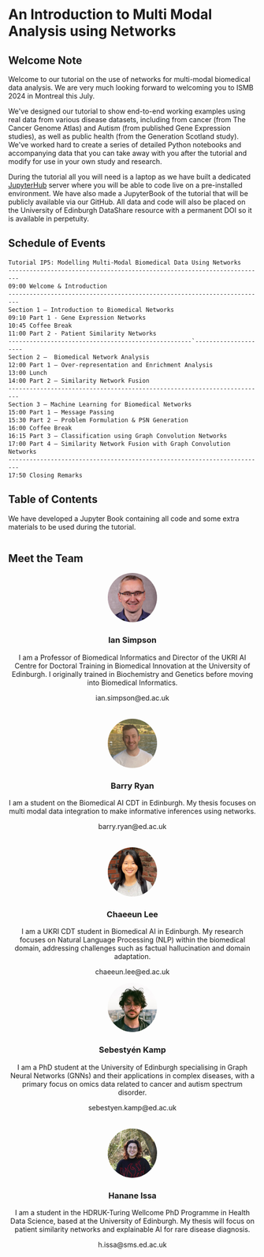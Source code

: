 # An Introduction to Multi Modal Analysis using Networks

## Welcome Note
Welcome to our tutorial on the use of networks for multi-modal biomedical data analysis. We are very much looking forward to welcoming you to ISMB 2024 in Montreal this July.

We've designed our tutorial to show end-to-end working examples using real data from various disease datasets, including from cancer (from The Cancer Genome Atlas) and Autism (from published Gene Expression studies), as well as public health (from the Generation Scotland study). We've worked hard to create a series of detailed Python notebooks and accompanying data that you can take away with you after the tutorial and modify for use in your own study and research.

During the tutorial all you will need is a laptop as we have built a dedicated [JupyterHub](https://biomedicalai.inf.ed.ac.uk/jupyter/hub/login) server where you will be able to code live on a pre-installed environment. We have also made a JupyterBook of the tutorial that will be publicly available via our GitHub. All data and code will also be placed on the University of Edinburgh DataShare resource with a permanent DOI so it is available in perpetuity.

## Schedule of Events
```
Tutorial IP5: Modelling Multi-Modal Biomedical Data Using Networks
-------------------------------------------------------------------------
09:00 Welcome & Introduction
-------------------------------------------------------------------------
Section 1 – Introduction to Biomedical Networks
09:10 Part 1 - Gene Expression Networks
10:45 Coffee Break
11:00 Part 2 - Patient Similarity Networks 
----------------------------------------------------`---------------------
Section 2 –  Biomedical Network Analysis 
12:00 Part 1 – Over-representation and Enrichment Analysis
13:00 Lunch
14:00 Part 2 – Similarity Network Fusion
-------------------------------------------------------------------------
Section 3 – Machine Learning for Biomedical Networks
15:00 Part 1 – Message Passing
15:30 Part 2 – Problem Formulation & PSN Generation
16:00 Coffee Break
16:15 Part 3 – Classification using Graph Convolution Networks
17:00 Part 4 – Similarity Network Fusion with Graph Convolution Networks
-------------------------------------------------------------------------
17:50 Closing Remarks
```

## Table of Contents
We have developed a Jupyter Book containing all code and some extra materials to be used during the tutorial. 
```{tableofcontents}
```

## Meet the Team

<div style="display: flex; flex-wrap: wrap; gap: 20px;">

  <div style="flex: 1; min-width: 250px; text-align: center;">
    <img src="./ian_simpson.jpg" alt="Profile Photo 1" style="width: 100px; height: 100px; border-radius: 50%;">
    <h3>Ian Simpson</h3>
    <p>I am a Professor of Biomedical Informatics and Director of the UKRI AI Centre for Doctoral Training in Biomedical Innovation at the University of Edinburgh. I originally trained in Biochemistry and Genetics before moving into Biomedical Informatics.</p>
    <p>ian.simpson@ed.ac.uk</p>
  </div>

  <div style="flex: 1; min-width: 250px; text-align: center;">
    <img src="barry_ryan.png" alt="Profile Photo 2" style="width: 100px; height: 100px; border-radius: 50%;">
    <h3>Barry Ryan</h3>
    <p>I am a student on the Biomedical AI CDT in Edinburgh. My thesis focuses on multi modal data integration to make informative inferences using networks. </p>
    <p>barry.ryan@ed.ac.uk</p>
  </div>

  <div style="flex: 1; min-width: 250px; text-align: center;">
    <img src="chaeeun_lee.png" alt="Profile Photo 3" style="width: 100px; height: 100px; border-radius: 50%;">
    <h3>Chaeeun Lee</h3>
    <p>I am a UKRI CDT student in Biomedical AI in Edinburgh. My research focuses on Natural Language Processing (NLP) within the biomedical domain, addressing challenges such as factual hallucination and domain adaptation. </p>
    <p>chaeeun.lee@ed.ac.uk</p>
  </div>

</div>

<div style="display: flex; flex-wrap: wrap; gap: 20px;">

  <div style="flex: 1; min-width: 250px; text-align: center;">
    <img src="sebestyen_kamp.jpg" alt="Profile Photo 1" style="width: 100px; height: 100px; border-radius: 50%;">
    <h3>Sebestyén Kamp</h3>
    <p>I am a PhD student at the University of Edinburgh specialising in Graph Neural Networks (GNNs) and their applications in complex diseases, with a primary focus on omics data related to cancer and autism spectrum disorder.</p>
    <p>sebestyen.kamp@ed.ac.uk</p>
  </div>

  <div style="flex: 1; min-width: 250px; text-align: center;">
    <img src="hanane_issa.jpeg" alt="Profile Photo 2" style="width: 100px; height: 100px; border-radius: 50%;">
    <h3>Hanane Issa</h3>
    <p>I am a student in the HDRUK-Turing Wellcome PhD Programme in Health Data Science, based at the University of Edinburgh. My thesis will focus on patient similarity networks and explainable AI for rare disease diagnosis.</p>
    <p>h.issa@sms.ed.ac.uk</p>
  </div>


</div>

